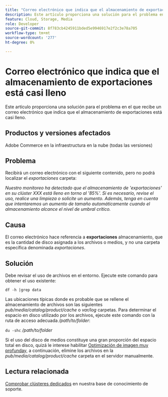 ```yaml
---
title: "Correo electrónico que indica que el almacenamiento de exportaciones está casi lleno"
description: Este artículo proporciona una solución para el problema en el que recibe un correo electrónico que indica que el almacenamiento de exportaciones está casi lleno.
feature: Cloud, Storage, Media
role: Developer
source-git-commit: 8f783cb4245911bded5e9946917e2f2c3e78a705
workflow-type: tm+mt
source-wordcount: '277'
ht-degree: 0%

---
```


# Correo electrónico que indica que el almacenamiento de exportaciones está casi lleno

Este artículo proporciona una solución para el problema en el que recibe un correo electrónico que indica que el almacenamiento de exportaciones está casi lleno.

## Productos y versiones afectados

Adobe Commerce en la infraestructura en la nube (todas las versiones)

## Problema

Recibirá un correo electrónico con el siguiente contenido, pero no podrá localizar el *exportaciones* carpeta:

*Nuestro monitoreo ha detectado que el almacenamiento de &#39;exportaciones&#39; en su clúster XXX está lleno en torno al &#39;85%&#39;.*
*Si es necesario, revise el uso, realice una limpieza o solicite un aumento.*
*Además, tenga en cuenta que intentaremos un aumento de tamaño automáticamente cuando el almacenamiento alcance el nivel de umbral crítico.*

## Causa

El correo electrónico hace referencia a **exportaciones** almacenamiento, que es la cantidad de disco asignada a los archivos o medios, y no una carpeta específica denominada *exportaciones*.

## Solución

Debe revisar el uso de archivos en el entorno. Ejecute este comando para obtener el uso existente:

`df -h |grep data`

Las ubicaciones típicas donde es probable que se rellene el almacenamiento de archivos son las siguientes *pub/media/catalog/product/cache* o *var/log* carpetas. Para determinar el espacio en disco utilizado por los archivos, ejecute este comando con la ruta de acceso adecuada */path/to/folder*:

`du -shc` */path/to/folder*

Si el uso del disco de medios constituye una gran proporción del espacio total en disco, quizá le interese habilitar [Optimización de imagen muy profunda](https://experienceleague.adobe.com/en/docs/commerce-cloud-service/user-guide/cdn/fastly-image-optimization#deep-image-optimization)y, a continuación, elimine los archivos en la *pub/media/catalog/product/cache* carpeta en el servidor manualmente.

## Lectura relacionada

[Comprobar clústeres dedicados](https://experienceleague.adobe.com/en/docs/commerce-cloud-service/user-guide/develop/storage/manage-disk-space#check-dedicated-clusters) en nuestra base de conocimiento de soporte.